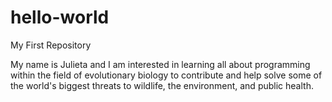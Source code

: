 # hello-world
My First Repository

My name is Julieta and I am interested in learning all about programming within the field of evolutionary biology to contribute and help solve some of the world's biggest threats to wildlife, the environment, and public health. 
